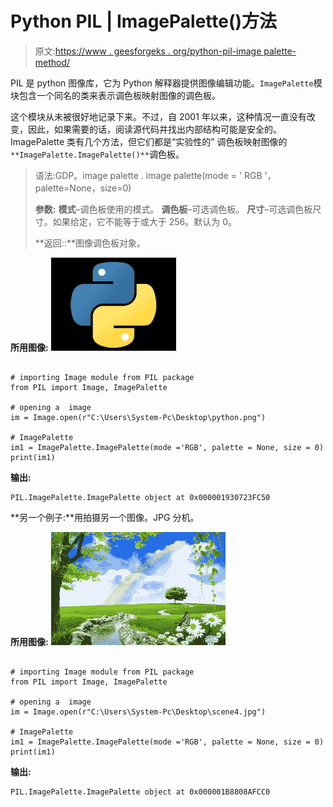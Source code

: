 # Python PIL | ImagePalette()方法

> 原文:[https://www . geesforgeks . org/python-pil-image palette-method/](https://www.geeksforgeeks.org/python-pil-imagepalette-method/)

PIL 是 python 图像库，它为 Python 解释器提供图像编辑功能。`ImagePalette`模块包含一个同名的类来表示调色板映射图像的调色板。

这个模块从未被很好地记录下来。不过，自 2001 年以来，这种情况一直没有改变，因此，如果需要的话，阅读源代码并找出内部结构可能是安全的。ImagePalette 类有几个方法，但它们都是“实验性的”
调色板映射图像的`**ImagePalette.ImagePalette()**`调色板。

> 语法:GDP。image palette . image palette(mode = ' RGB '，palette=None，size=0)
> 
> **参数:**
> **模式**–调色板使用的模式。
> **调色板**–可选调色板。
> **尺寸**–可选调色板尺寸。如果给定，它不能等于或大于 256。默认为 0。
> 
> **返回::**图像调色板对象。

**所用图像:**
![](img/686ce0abe8be10b924d2c483da582a22.png)

```

# importing Image module from PIL package 
from PIL import Image, ImagePalette

# opening a  image 
im = Image.open(r"C:\Users\System-Pc\Desktop\python.png") 

# ImagePalette
im1 = ImagePalette.ImagePalette(mode ='RGB', palette = None, size = 0)
print(im1)
```

**输出:**

```
PIL.ImagePalette.ImagePalette object at 0x000001930723FC50

```

**另一个例子:**用拍摄另一个图像。JPG 分机。

**所用图像:**
![](img/b108171cee1e623dac7ec29c84c23a4a.png)

```

# importing Image module from PIL package 
from PIL import Image, ImagePalette

# opening a  image 
im = Image.open(r"C:\Users\System-Pc\Desktop\scene4.jpg") 

# ImagePalette
im1 = ImagePalette.ImagePalette(mode ='RGB', palette = None, size = 0)
print(im1)
```

**输出:**

```
PIL.ImagePalette.ImagePalette object at 0x000001B8808AFCC0

```
